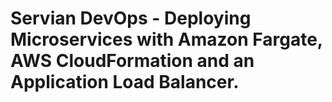 # Servian DevOps - Deploying Microservices with Amazon Fargate, AWS CloudFormation and an Application Load Balancer.

